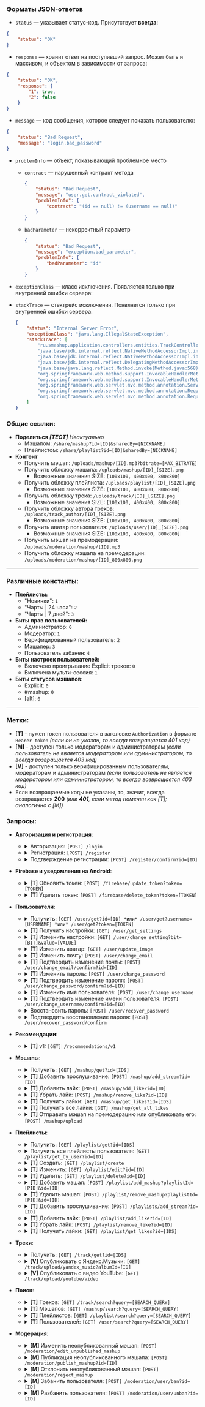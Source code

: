 ### Форматы JSON-ответов

* `status` — указывает статус-код. Присутствует **всегда**:
```json
{
    "status": "OK"
}
```

* `response` — хранит ответ на поступивший запрос. Может быть и массивом, и объектом в зависимости от запроса:
```json
{
    "status": "OK",
    "response": {
        "1": true,
        "2": false
    }
}
```

* `message` — код сообщения, которое следует показать пользователю:
```json
{
    "status": "Bad Request",
    "message": "login.bad_password"
}
```

* `problemInfo` — объект, показывающий проблемное место
  * `contract` — нарушенный контракт метода
    ```json
    {
        "status": "Bad Request",
        "message": "user.get.contract_violated",
        "problemInfo": {
            "contract": "(id == null) != (username == null)"
        }
    }
    ```
  * `badParameter` — некорректный параметр
    ```json
    {
        "status": "Bad Request",
        "message": "exception.bad_parameter",
        "problemInfo": {
            "badParameter": "id"
        }
    }
    ```

* `exceptionClass` — класс исключения. Появляется только при внутренней ошибки сервера:
* `stackTrace` — стектрейс исключения. Появляется только при внутренней ошибки сервера:
  ```json
  {
      "status": "Internal Server Error",
      "exceptionClass": "java.lang.IllegalStateException",
      "stackTrace": [
          "ru.smashup.application.controllers.entities.TrackController.get(TrackController.java:24)",
          "java.base/jdk.internal.reflect.NativeMethodAccessorImpl.invoke0(Native Method)",
          "java.base/jdk.internal.reflect.NativeMethodAccessorImpl.invoke(NativeMethodAccessorImpl.java:77)",
          "java.base/jdk.internal.reflect.DelegatingMethodAccessorImpl.invoke(DelegatingMethodAccessorImpl.java:43)",
          "java.base/java.lang.reflect.Method.invoke(Method.java:568)",
          "org.springframework.web.method.support.InvocableHandlerMethod.doInvoke(InvocableHandlerMethod.java:207)",
          "org.springframework.web.method.support.InvocableHandlerMethod.invokeForRequest(InvocableHandlerMethod.java:152)",
          "org.springframework.web.servlet.mvc.method.annotation.ServletInvocableHandlerMethod.invokeAndHandle(ServletInvocableHandlerMethod.java:118)",
          "org.springframework.web.servlet.mvc.method.annotation.RequestMappingHandlerAdapter.invokeHandlerMethod(RequestMappingHandlerAdapter.java:884)",
          "org.springframework.web.servlet.mvc.method.annotation.RequestMappingHandlerAdapter.handleInternal(RequestMappingHandlerAdapter.java:797)"
      ]
  }
  ```

### Общие ссылки:
* **Поделиться** _**[ТЕСТ]** Неактуально_
  * Мэшапом: `/share/mashup?id=[ID]&sharedBy=[NICKNAME]`
  * Плейлистом: `/share/playlist?id=[ID]&sharedBy=[NICKNAME]`
* **Контент**
  * Получить мэшап: `/uploads/mashup/[ID].mp3?bitrate=[MAX_BITRATE]`
  * Получить обложку мэшапа: `/uploads/mashup/[ID]_[SIZE].png`
    * Возможные значения SIZE: `[100x100, 400x400, 800x800]`
  * Получить обложку плейлиста: `/uploads/playlist/[ID]_[SIZE].png`
    * Возможные значения SIZE: `[100x100, 400x400, 800x800]`
  * Получить обложку трека: `/uploads/track/[ID]_[SIZE].png`
    * Возможные значения SIZE: `[100x100, 400x400, 800x800]`
  * Получить обложку автора треков: `/uploads/track_author/[ID]_[SIZE].png`
    * Возможные значения SIZE: `[100x100, 400x400, 800x800]`
  * Получить аватар пользователя: `/uploads/user/[ID]_[SIZE].png`
    * Возможные значения SIZE: `[100x100, 400x400, 800x800]`
  * Получить мэшап на премодерации: `/uploads/moderation/mashup/[ID].mp3`
  * Получить обложку мэшапа на премодерации: `/uploads/moderation/mashup/[ID]_800x800.png`

---

### Различные константы:
* **Плейлисты:**
  * "Новинки": `1`
  * "Чарты | 24 часа": `2`
  * "Чарты | 7 дней": `3`
* **Биты прав пользователей:**
  * Администратор: `0`
  * Модератор: `1`
  * Верифицированный пользователь: `2`
  * Мэшапер: `3`
  * Пользователь забанен: `4`
* **Биты настроек пользователей:**
  * Включено проигрывание Explicit треков: `0`
  * Включена мульти-сессия: `1`
* **Биты статусов мэшапов:**
  * Explicit: `0`
  * #mashup: `0`
  * \[alt]: `0`

---

### Метки:
* **[T]** - нужен токен пользователя в заголовке `Authorization` в формате `Bearer token` *(если он не указан, то всегда возвращается 401 код)*
* **[М]** - доступен только модераторам и администраторам *(если пользователь не является модератором или администратором, то всегда возвращается 403 код)*
* **[V]** - доступен только верифицированным пользователям, модераторам и администраторам *(если пользователь не является модератором или администратором, то всегда возвращается 403 код)*
* Если возвращаемые коды не указаны, то, значит, всегда возвращается **200** *(или **401**, если метод помечен как [T]; аналогично с [M])*

### Запросы:


* **Авторизация и регистрация**:
  * <details>
      <summary>Авторизация: <code>[POST] /login</code></summary>

      <br>Поле `username` может быть как никнеймом, так и почтой.

      ---

      ## Возвращаемые коды:
      * `200 OK`
        * Если авторизация прошла успешно
      * `400 Bad Request`
        * Если отправлена некорректная почта или никнейм
        * Если пароль не подходит
      * `404 Not Found`
        * Если пользователь с указанными почтой или никнеймом не найден

      ---

      **Пример тела запроса:**
      ```json
      {
          "username": "Admin",
          "password": "NonHashedPassword"
      }
      ```

      **Пример ответа:**
      ```json
      {
          "id": 1,
          "username": "SmashUp",
          "imageUrl": "default",
          "backgroundColor": 16777215,
          "permissions": 7,
          "token": "d404f899-eac6-4355-a651-1a8daef84550"
      }
      ```

      ---

      **[username] RegEx**: `(?=^[а-яА-ЯёЁa-zA-Z0-9_ ]{4,32}$)(?!^\d+$)^.+$`

      **[password] RegEx**: `[a-zA-Z0-9-_=+()*&^%$#@!]{8,32}`

      ---
    </details>
  * <details>
      <summary>Регистрация: <code>[POST] /register</code></summary>

      <br>При успешной регистрации будет отправлено письмо на почту.

      ---

      ## Возвращаемые коды:
      * `200 OK`
        * Если письмо с подтверждением было отправлено на почту
      * `400 Bad Request`
        * Если отправлена некорректная почта, никнейм или пароль
        * Если пользователь с отправленными почтой или никнеймом уже зарегистрирован
        * Если письмо подтверждения уже было отправлено

      ---

      **Пример тела запроса:**
      ```json
      {
          "username": "УННВ",
          "email": "unnv@smashup.ru",
          "password": "NonHashedPassword"
      }
      ```

      ---

      **[username] RegEx**: `(?=^[а-яА-ЯёЁa-zA-Z0-9_ ]{4,32}$)(?!^\d+$)^.+$`

      **[password] RegEx**: `[a-zA-Z0-9-_=+()*&^%$#@!]{8,32}`

      ---
    </details>
  * <details>
      <summary>Подтверждение регистрации: <code>[POST] /register/confirm?id=[ID]</code></summary>

      <br>

      ---

      ## Возвращаемые коды:
      * `200 OK`
        * Если пользователь был зарегистрирован
      * `404 Not Found`
        * Если подтверждение регистрации с указанными ID не найдено
      * `500 Internal Server Error`
        * Если произошла ошибка при создании пользователя

      ---

      **Пример запроса:** `/register/confirm?id=6d3fbb66-6da5-41c8-b27a-b8e7e6433d75`

      **Пример ответа:**
      ```json
      {
          "id": 1,
          "username": "SmashUp",
          "imageUrl": "default",
          "backgroundColor": 16777215,
          "permissions": 7,
          "token": "d404f899-eac6-4355-a651-1a8daef84550"
      }
      ```

      ---

      **[ID] RegEx**: `{UUID RegEx}`

      ---
    </details>


* **Firebase и уведомления на Android**:
  * <details>
      <summary><b>[T]</b> Обновить токен: <code>[POST] /firebase/update_token?token=[TOKEN]</code></summary>

      <br>Добавляет токен в базу данных или продлевает его время жизни.

      ---

      ## Возвращаемые коды:
      * `200 OK`
        * Если всё хорошо и слава тебе, Господи
      * `400 Bad Request`
        * Если указан некорректный токен

      ---

      **Пример запроса:** `/firebase/update_token?token=some_firebase_token`

      ---

      **[TOKEN] RegEx**: `.{32,256}`

      ---
    </details>
  * <details>
      <summary><b>[T]</b> Удалить токен: <code>[POST] /firebase/delete_token?token=[TOKEN]</code></summary>

      <br>Удаляет токен из базы данных, чтобы по нему больше не отправлялись уведомления.

      ---

      ## Возвращаемые коды:
      * `200 OK`
        * Если всё хорошо и слава тебе, Господи
      * `400 Bad Request`
        * Если указан некорректный токен

      ---

      **Пример запроса:** `/firebase/delete_token?token=some_firebase_token`

      ---

      **[TOKEN] RegEx**: `.{32,256}`

      ---
    </details>


* **Пользователи**:
  * <details>
      <summary>Получить: <code>[GET] /user/get?id=[ID] *или* /user/get?username=[USERNAME] *или* /user/get?token=[TOKEN]</code></summary>

      <br>Возвращает сериализованного пользователя.

      ---

      ## Возвращаемые коды:
      * `200 OK`
        * Если всё хорошо и слава тебе, Господи
      * `400 Bad Request`
        * Если нарушен контракт
        * Если некорректно указан ID, USERNAME или TOKEN
      * `404 Not Found`
        * Если пользователь с указанным ID, USERNAME или TOKEN не был найден

      ---

      **Пример запроса:** `/user/get?id=1`

      **Пример ответа:**
      ```json
      [
          {
              "id": 1,
              "username": "SmashUp",
              "imageUrl": "1",
              "backgroundColor": 16777215,
              "permissions": 1
          }
      ]
      ```

      ---

      **[ID] RegEx**: `\d+`

      **[USERNAME] RegEx**: `(?=^[а-яА-ЯёЁa-zA-Z0-9_ ]{4,32}$)(?!^\d+$)^.+$`

      **[TOKEN] RegEx**: `[a-f0-9]{8}-?[a-f0-9]{4}-?4[a-f0-9]{3}-?[89ab][a-f0-9]{3}-?[a-f0-9]{12}`

      ---

      **Контракт:**: `Only one of parameters (id, username, token) must be specified`

      ---
    </details>
  * <details>
      <summary><b>[T]</b> Получить настройки: <code>[GET] /user/get_settings</code></summary>

      <br>Возвращает настройки пользователя, сделавшего этот запрос.

      ---

      **Пример запроса:** `/user/get_settings`

      **Пример ответа:**
      ```json
      {
          "settings": 1
      }
      ```

      ---
    </details>
  * <details>
      <summary><b>[T]</b> Изменить настройки: <code>[GET] /user/change_setting?bit=[BIT]&value=[VALUE]</code></summary>

      <br>Изменяет настройки пользователя, сделавшего этот запрос, и возвращает новое значение бит-маски.

      ---

      ## Возвращаемые коды:
      * `200 OK`
        * Если настройка была изменена
      * `304 Not Modified`
        * Если настройка уже имела нужное значение
      * `404 Not Found`
        * Если настройка с указанным битом не найдена

      ---

      **Пример запроса:** `/user/get_settings`

      **Пример ответа:**
      ```json
      {
          "settings": 1
      }
      ```

      ---

      **[BIT] RegEx**: `\d+`

      **[VALUE] RegEx**: `0|1`

      ---
    </details>
  * <details>
      <summary><b>[T]</b> Изменить аватар: <code>[GET] /user/update_image</code></summary>

      <br>

      ---

      ## Возвращаемые коды:
      * `200 OK`
        * Если обложка была сохранена успешно
      * `403 Forbidden`
        * Если пользователь, который отправил запрос, забанен

      ---

      **Пример тела запроса:**
      ```json
      {
          "basedImageFile": "[Base64 decoded png/jpg file]"
      }
      ```

      **Пример ответа:**
      ```json
      {
          "id": 1,
          "username": "SmashUp",
          "imageUrl": "1",
          "backgroundColor": 16777215,
          "permissions": 1
      }
      ```

      ---
    </details>
  * <details>
      <summary><b>[T]</b> Изменить почту: <code>[POST] /user/change_email</code></summary>

      <br>

      ---

      ## Возвращаемые коды:
      * `200 OK`
        * Если письмо было отправлено на почту
      * `208 Already reported`
        * Если пользователь уже запросил изменение почты в течение последних 5 минут
      * `403 Forbidden`
        * Если указан некорректный пароль
      * `500 Internal Server Error`
        * Если письмо из-за какой-то ошибки не было отправлено на почту

      ---

      **Пример тела запроса:**
      ```json
      {
          "password": "MyCurrentPassword",
          "email": "new.email@smashup.ru"
      }
      ```

      ---
    </details>
  * <details>
      <summary><b>[T]</b> Подтвердить изменение почты: <code>[POST] /user/change_email/confirm?id=[ID]</code></summary>

      <br>

      ---

      ## Возвращаемые коды:
      * `200 OK`
        * Если всё хорошо и слава тебе, Господи
      * `404 Not Found`
        * Если нет изменения с указанным ID

      ---

      **[ID] RegEx**: `{UUID RegEx}`

      ---
    </details>
  * <details>
      <summary><b>[T]</b> Изменить пароль: <code>[POST] /user/change_password</code></summary>

      <br>

      ---

      ## Возвращаемые коды:
      * `200 OK`
        * Если письмо было отправлено на почту
      * `208 Already reported`
        * Если пользователь уже запросил изменение пароля в течение последних 5 минут
      * `403 Forbidden`
        * Если указан некорректный текущий пароль
      * `500 Internal Server Error`
        * Если письмо из-за какой-то ошибки не было отправлено на почту

      ---

      **Пример тела запроса:**
      ```json
      {
          "password": "MyCurrentPassword",
          "newPassword": "MyNewPassword"
      }
      ```

      ---
    </details>
  * <details>
      <summary><b>[T]</b> Подтвердить изменение пароля: <code>[POST] /user/change_password/confirm?id=[ID]</code></summary>

      <br>

      ---

      ## Возвращаемые коды:
      * `200 OK`
        * Если всё хорошо и слава тебе, Господи
      * `404 Not Found`
        * Если нет изменения с указанным ID

      ---

      **[ID] RegEx**: `{UUID RegEx}`

      ---
    </details>
  * <details>
      <summary><b>[T]</b> Изменить имя пользователя: <code>[POST] /user/change_username</code></summary>

      <br>

      ---

      ## Возвращаемые коды:
      * `200 OK`
        * Если письмо было отправлено на почту
      * `208 Already reported`
        * Если пользователь уже запросил изменение имени пользователя в течение последних 5 минут
      * `403 Forbidden`
        * Если указан некорректный текущий пароль
      * `500 Internal Server Error`
        * Если письмо из-за какой-то ошибки не было отправлено на почту

      ---

      **Пример тела запроса:**
      ```json
      {
          "password": "MyCurrentPassword",
          "username": "MyNewUsername"
      }
      ```

      ---
    </details>
  * <details>
      <summary><b>[T]</b> Подтвердить изменение имени пользователя: <code>[POST] /user/change_username/confirm?id=[ID]</code></summary>

      <br>

      ---

      ## Возвращаемые коды:
      * `200 OK`
        * Если всё хорошо и слава тебе, Господи
      * `404 Not Found`
        * Если нет изменения с указанным ID

      ---

      **[ID] RegEx**: `{UUID RegEx}`

      ---
    </details>
  * <details>
      <summary>Восстановить пароль: <code>[POST] /user/recover_password</code></summary>

      <br>Поле `username` может быть как никнеймом, так и почтой.

      ---

      ## Возвращаемые коды:
      * `200 OK`
        * Если письмо было отправлено на почту
      * `208 Already reported`
        * Если пользователь уже запросил восстановление пароля в течение последних 5 минут
      * `404 Not Found`
        * Если пользователь с указанным никнеймом или почтой не был найден
      * `500 Internal Server Error`
        * Если письмо из-за какой-то ошибки не было отправлено на почту

      ---

      **Пример тела запроса:**
      ```json
      {
          "username": "MyCurrentNickname"
      }
      ```

      ---
    </details>
  * <details>
      <summary>Подтвердить восстановление пароля: <code>[POST] /user/recover_password/confirm</code></summary>

      <br>

      ---

      ## Возвращаемые коды:
      * `200 OK`
        * Если всё хорошо и слава тебе, Господи
      * `404 Not Found`
        * Если нет восстановления с указанным ID

      ---

      **Пример тела запроса:**
      ```json
      {
          "id": "a0d2f1be-4113-4d25-9be3-42270a24cf37",
          "newPassword": "MyNewPassword"
      }
      ```

      ---
    </details>


* **Рекомендации**:
  * <details>
      <summary><b>[T]</b> v1: <code>[GET] /recommendations/v1</code></summary>

      <br>Возвращает списком ID рекомендованных мэшапов.

      ---

      **Пример ответа:**
      ```json
      [
          1,
          2,
          3,
          4,
          5,
          6,
          7,
          8,
          9,
          10
      ]
      ```

      ---
    </details>


* **Мэшапы**:
  * <details>
      <summary>Получить: <code>[GET] /mashup/get?id=[IDS]</code></summary>

      <br>Возвращает списком сериализованные мэшапы.

      `duration` указан в мс.

      ---

      ## Возвращаемые коды:
      * `200 OK`
        * Если всё хорошо и слава тебе, Господи
      * `400 Bad Request`
        * Если некорректно указаны ID
      * `404 Not Found`
        * Если хотя бы один из указанных ID не является ID какого-либо мэшапа

      ---

      **Пример запроса:** `/mashup/get?id=207,428`

      **Пример ответа:**
      ```json
      [
          {
              "id": 207,
              "name": "Unlike 1.kla$ - Everything Почему",
              "authors": [
                  "CTAK_CO6AK"
              ],
              "genres": [
                  "рэп"
              ],
              "tracks": [
                  5781,
                  403
              ],
              "imageUrl": "207",
              "backgroundColor": 16777215,
              "statuses": 1,
              "albumId": -1,
              "likes": 4,
              "streams": 29,
              "bitrate": 320044,
              "duration": 1800000
          },
          {
              "id": 428,
              "name": "everything you MFers talk about is 1.kla$",
              "authors": [
                  "MC Symon"
              ],
              "genres": [
                  "рэп"
              ],
              "tracks": [
                  7303,
                  402
              ],
              "imageUrl": "428",
              "backgroundColor": 16777215,
              "statuses": 1,
              "albumId": -1,
              "likes": 1,
              "streams": 21,
              "bitrate": 128049,
              "duration": 1000000
          }
      ]
      ```

      ---

      **[IDS] RegEx**: `\d+(?:,\d+){0, 99}`

      ---
    </details>
  * <details>
      <summary><b>[T]</b> Добавить прослушивание: <code>[POST] /mashup/add_stream?id=[ID]</code></summary>

      <br>**`[!]`** Данное действие имеет кулдаун в секундах, который рассчитывается по следующей формуле: `Math.min(15, mashup.getDuration() / 2000)`.

      ---

      ## Возвращаемые коды:
      * `200 OK`
        * Если прослушивание добавилось
      * `400 Bad Request`
        * Если указан некорректный ID
      * `404 Not Found`
        * Если мэшап с указанным ID не найден
      * `429 Too Many Requests`
        * Если недавно было добавлено другое прослушивание

      ---

      **[ID] RegEx**: `\d+`

      ---
    </details>
  * <details>
      <summary><b>[T]</b> Добавить лайк: <code>[POST] /mashup/add_like?id=[ID]</code></summary>

      <br>

      ---

      ## Возвращаемые коды:
      * `200 OK`
        * Если лайк добавился или уже был добавлен
      * `304 Not Modified`
        * Если лайк уже был
      * `400 Bad Request`
        * Если указан некорректный ID
      * `404 Not Found`
        * Если мэшап с указанным ID не найден

      ---

      **[ID] RegEx**: `\d+`

      ---
    </details>
  * <details>
      <summary><b>[T]</b> Убрать лайк: <code>[POST] /mashup/remove_like?id=[ID]</code></summary>

      <br>

      ---

      ## Возвращаемые коды:
      * `200 OK`
        * Если лайк убрался
      * `304 Not Modified`
        * Если лайка не было
      * `400 Bad Request`
        * Если указан некорректный ID
      * `404 Not Found`
        * Если мэшап с указанным ID не найден

      ---

      **[ID] RegEx**: `\d+`

      ---
    </details>
  * <details>
      <summary><b>[T]</b> Получить лайки: <code>[GET] /mashup/get_likes?id=[IDS]</code></summary>

      <br>Данный запрос не проверяет, существует ли мэшап с указанным ID, в таком случае, сервер просто вернёт `false`.

      ---

      ## Возвращаемые коды:
      * `200 OK`
        * Если всё хорошо и слава тебе, Господи
      * `400 Bad Request`
        * Если указан некорректный ID

      ---

      **Пример ответа:**
      ```json
      {
          "1": true,
          "2": false,
          "3": false,
          "4": true
      }
      ```

      ---

      **[IDS] RegEx**: `\d+(?:,\d+){0, 99}`

      ---
    </details>
  * <details>
      <summary><b>[T]</b> Получить все лайки: <code>[GET] /mashup/get_all_likes</code></summary>

      <br>

      ---

      **Пример ответа:**
      ```json
      [
          1,
          4,
          5,
          8
      ]
      ```

      ---
    </details>
  * <details>
      <summary><b>[T]</b> Отправить мэшап на премодерацию или опубликовать его: <code>[POST] /mashup/upload</code></summary>

      <br>Публикует мэшап, если запрос был отправлен верифицированным пользователем или модератором.

      * `authors` — ID авторов, включая самого пользователя, что его опубликовывает в случае, если мэшап выкладывается самим создателем, а не модератором.

      * `albumId` — ID альбома-плейлиста, к которому будет прикреплён мэшап. Если значение меньше 0, то привязки не будет.

      * `tracks` — ID треков

      * `tracksUrls` — ссылки треков

      * `statusesUrls` — ссылки на подтверждение статуса мэшапа (например, пост в `#mashup` или `[alt]`)

      ---

      ## Возвращаемые коды:
      * `200 OK`
        * Если всё хорошо и слава тебе, Господи
      * `202 Accepted`
        * Если мэшап был добавлен в базу данных, но что-то пошло не так при сохранении изображении или мэшапа
      * `400 Bad Request`
        * Если указан некорректный формат данных, либо их вовсе не хватает в теле запроса
        * Если мэшап с таким названием уже существует
        * Если пользователь, не будучи модератором или верифицированным пользователем, прикрепил меньше 2 треков суммарно в "tracks" и "tracksUrls"
        * Если мэшап представлен не .mp3 файлом
        * Если изображение является прозрачным
        * Если изображение меньше 800х800 пикселей
        * Если привязанный плейлист не является альбомом или компиляцией
      * `403 Forbidden`
        * Если пользователь, который отправил запрос, забанен
      * `404 Not Found`
        * Если привязанный плейлист не был найден
      * `413 Payload Too Large`
        * Если изображение весит больше 5 МБ
        * Если мэшап весит больше 20 МБ
      * `429 Too Many Requests`
        * Если пользователь достиг ограничения загрузки в 5 мэшапов в час
      * `500 Internal Server Error`
        * Если невозможно декодировать изображение

      ---

      **Пример тела запроса:**
      ```json
      {
          "basedMashupFile": "[Base64 decoded mp3 file]",
          "basedImageFile": "[Base64 decoded png/jpg file]",
          "name": "Мэшап без названия",
          "authors": [
              1,
              2
          ],
          "explicit": false,
          "albumId": -1,
          "tracks": [
              1,
              2,
              3
          ],
          "tracksUrls": [
              "https://www.youtube.com/watch?v=CQKxE8nBwSA",
              "https://music.yandex.ru/album/6319802/track/46804521"
          ],
          "statusesUrls": [
              "https://vk.com/mashup?w=wall-39786657_711087"
          ],
          "genres": [
              "рок"
          ]
      }
      ```

      ---

      **[name] RegEx**: `^[а-яА-ЯёЁa-zA-Z0-9_\$.,=+()*&^%$#@!\-?':\| ]{2,48}$`

      **[tracksUrls | YouTube] RegEx**: `https://www\.youtube\.com/watch\?v=([-a-zA-Z0-9_]{11})`

      **[tracksUrls | Яндекс.Музыка] RegEx**: `https://music\.yandex\.ru/album/(\d+)/track/(\d+)`

      ---
    </details>


* **Плейлисты**:
  * <details>
      <summary>Получить: <code>[GET] /playlist/get?id=[IDS]</code></summary>

      <br>Возвращает списком сериализованные плейлисты.

      ---

      ## Возвращаемые коды:
      * `200 OK`
        * Если всё хорошо и слава тебе, Господи
      * `400 Bad Request`
        * Если некорректно указаны ID
      * `404 Not Found`
        * Если хотя бы один из указанных ID не является ID какого-либо плейлиста

      ---

      **Пример запроса:** `/playlist/get?id=689,964`

      **Пример ответа:**
      ```json
      [
          {
              "id": 689,
              "name": "Пылесосен",
              "description": "",
              "authors": [
                  "LeonidM"
              ],
              "imageUrl": "default",
              "backgroundColor": 16777215,
              "type": "playlist",
              "mashups": [
                  340,
                  648
              ],
              "likes": 0,
              "streams": 0
          },
          {
              "id": 964,
              "name": "Убиты, но не вами",
              "description": "",
              "authors": [
                  "LeonidM"
              ],
              "imageUrl": "964",
              "backgroundColor": 16777215,
              "mashups": [
                  368,
                  509,
                  156,
                  114,
                  591,
                  377,
                  144,
                  376
              ],
              "likes": 1,
              "streams": 7
          }
      ]
      ```

      ---

      **[IDS] RegEx**: `\d+(?:,\d+){0,99}`

      ---
    </details>
  * <details>
      <summary>Получить все плейлисты пользователя: <code>[GET] /playlist/get_by_user?id=[ID]</code></summary>

      <br>Возвращает списком сериализованные плейлисты.

      ---

      ## Возвращаемые коды:
      * `200 OK`
        * Если всё хорошо и слава тебе, Господи
      * `400 Bad Request`
        * Если некорректно указаны ID
      * `404 Not Found`
        * Если пользователь с указанным ID не найден

      ---

      **Пример запроса:** `/playlist/get_by_user?id=2`

      **Пример ответа:**
      ```json
      [
          {
              "id": 689,
              "name": "Пылесосен",
              "description": "",
              "authors": [
                  "LeonidM"
              ],
              "imageUrl": "default",
              "backgroundColor": 16777215,
              "type": "playlist",
              "mashups": [
                  340,
                  648
              ],
              "likes": 0,
              "streams": 0
          },
          {
              "id": 964,
              "name": "Убиты, но не вами",
              "description": "",
              "authors": [
                  "LeonidM"
              ],
              "imageUrl": "964",
              "backgroundColor": 16777215,
              "mashups": [
                  368,
                  509,
                  156,
                  114,
                  591,
                  377,
                  144,
                  376
              ],
              "likes": 1,
              "streams": 7
          }
      ]
      ```

      ---

      **[ID] RegEx**: `\d+`

      ---
    </details>
  * <details>
      <summary><b>[T]</b> Создать: <code>[GET] /playlist/create</code></summary>

      <br>**[ТЕСТ]** Пока нет проверки на наличие 10 плейлистов.

      ---

      ## Возвращаемые коды:
      * `200 OK`
        * Если плейлист был создан
      * `400 Bad Request`
        * Если у пользователя уже есть 10 плейлистов и при этом нет особых прав *(верификация, модератор, администратор)*
      * `500 Internal Server Error`
        * Если произошла ошибка при создании плейлиста

      ---

      **Пример тела запроса:**
      ```json
      {
          "name": "Какое-то имя",
          "description": "Какое-то описание",
          "basedImageFile": "[Base64 decoded png/jpg file]",
          "__basedImageFile__": "Параметр 'basedImageFile' необязателен"
      }
      ```

      **Пример ответа:**
      ```json
      {
          "id": 100,
          "name": "Какое-то имя",
          "description": "Какое-то описание",
          "authors": [
              "LeonidM"
          ],
          "imageUrl": "100",
          "backgroundColor": 16777215,
          "mashups": [],
          "likes": 0,
          "streams": 0
      }
      ```

      ---
    </details>
  * <details>
      <summary><b>[T]</b> Изменить: <code>[GET] /playlist/edit?id=[ID]</code></summary>

      <br>

      ---

      ## Возвращаемые коды:
      * `200 OK`
        * Если плейлист был изменен
      * `403 Forbidden`
        * Если пользователь, который отправил запрос, забанен
        * Если пользователь не является модератором и не является автором плейлиста
      * `404 Not Found`
        * Если плейлист с указанным ID не был найден

      ---

      **Пример тела запроса:**
      ```json
      {
          "name": "Какое-то имя2",
          "description": "Какое-то описание2",
          "basedImageFile": "[Base64 decoded png/jpg file]",
          "__basedImageFile__": "Параметр 'basedImageFile' необязателен"
      }
      ```

      **Пример ответа:**
      ```json
      {
          "id": 100,
          "name": "Какое-то имя2",
          "description": "Какое-то описание2",
          "authors": [
              "LeonidM"
          ],
          "imageUrl": "100",
          "backgroundColor": 16777215,
          "mashups": [],
          "likes": 0,
          "streams": 0
      }
      ```

      ---

      **[ID] RegEx**: `\d+`

      ---
    </details>
  * <details>
      <summary><b>[T]</b> Удалить: <code>[GET] /playlist/delete?id=[ID]</code></summary>

      <br>

      ---

      ## Возвращаемые коды:
      * `200 OK`
        * Если плейлист был удалён
      * `400 Bad Request`
        * Если указан некорректный ID
        * Если плейлиста с указанным ID не существует
      * `403 Forbidden`
        * Если пользователь, который отправил запрос, не является создателем плейлиста

      ---

      **[ID] RegEx**: `\d+`

      ---
    </details>
  * <details>
      <summary><b>[T]</b> Добавить мэшап: <code>[POST] /playlist/add_mashup?playlistId=[PID]&id=[ID]</code></summary>

      <br>**[ТЕСТ]** Пока нет проверки на наличие 100 мэшапов.

      ---

      ## Возвращаемые коды:
      * `200 OK`
        * Если мэшап был добавлен в плейлист
      * `400 Bad Request`
        * Если хотя бы один из указанных ID некорректный
        * Если в плейлисте уже есть указанный мэшап
        * Если в плейлисте уже есть 100 мэшапов
      * `403 Forbidden`
        * Если пользователь, который отправил запрос, не является создателем плейлиста
      * `404 Not Found`
        * Если мэшап с указанным ID не существует
        * Если плейлиста с указанным ID не существует

      ---

      **[PID] RegEx**: `\d+`

      **[ID] RegEx**: `\d+`

      ---
    </details>
  * <details>
      <summary><b>[T]</b> Удалить мэшап: <code>[POST] /playlist/remove_mashup?playlistId=[PID]&id=[ID]</code></summary>

      <br>

      ---

      ## Возвращаемые коды:
      * `200 OK`
        * Если мэшап был удалён из плейлиста
      * `400 Bad Request`
        * Если хотя бы один из указанных ID некорректный
        * Если мэшап с указанным ID не существует
        * Если плейлиста с указанным ID не существует
        * Если в плейлисте нет указанного мэшапа
      * `403 Forbidden`
        * Если пользователь, который отправил запрос, не является создателем плейлиста

      ---

      **[PID] RegEx**: `\d+`

      **[ID] RegEx**: `\d+`

      ---
    </details>
  * <details>
      <summary><b>[T]</b> Добавить прослушивание: <code>[POST] /playlists/add_stream?id=[ID]</code></summary>

      <br>**`[!]`** Данное действие имеет кулдаун, равный `60` секундам.

      ---

      ## Возвращаемые коды:
      * `200 OK`
        * Если прослушивание добавилось
      * `400 Bad Request`
        * Если указан некорректный ID
      * `404 Not Found`
        * Если плейлист с указанным ID не найден
      * `429 Too Many Requests`
        * Если недавно было добавлено другое прослушивание

      ---

      **[ID] RegEx**: `\d+`

      ---
    </details>
  * <details>
      <summary><b>[T]</b> Добавить лайк: <code>[POST] /playlist/add_like?id=[ID]</code></summary>

      <br>**`[!]`** В идеале должен быть хоть какой-то таймаут, но время таймаута надо обсудить.

      ---

      ## Возвращаемые коды:
      * `200 OK`
        * Если лайк добавился или уже был добавлен
      * `400 Bad Request`
        * Если указан некорректный ID
      * `404 Not Found`
        * Если плейлист с указанным ID не найден

      ---

      **[ID] RegEx**: `\d+`

      ---
    </details>
  * <details>
      <summary><b>[T]</b> Убрать лайк: <code>[POST] /playlist/remove_like?id=[ID]</code></summary>

      <br>

      ---

      ## Возвращаемые коды:
      * `200 OK`
        * Если лайк убрался или уже был убран
      * `400 Bad Request`
        * Если указан некорректный ID
      * `404 Not Found`
        * Если плейлист с указанным ID не найден

      ---

      **[ID] RegEx**: `\d+`

      ---
    </details>
  * <details>
      <summary><b>[T]</b> Получить лайки: <code>[GET] /playlist/get_likes?id=[IDS]</code></summary>

      <br>Данный запрос не проверяет, существует ли плейлист с указанным ID, в таком случае, сервер просто вернёт `false`.

      ---

      ## Возвращаемые коды:
      * `200 OK`
        * Если всё хорошо и слава тебе, Господи
      * `400 Bad Request`
        * Если указан некорректный ID

      ---

      **Пример ответа:**
      ```json
      {
          "1": true,
          "2": false,
          "3": false,
          "4": true
      }
      ```

      ---

      **[IDS] RegEx**: `\d+(?:,\d+){0, 99}`

      ---
    </details>


* **Треки**:
  * <details>
      <summary>Получить: <code>[GET] /track/get?id=[IDS]</code></summary>

      <br>Возвращает списком сериализованные треки.

      ---

      ## Возвращаемые коды:
      * `200 OK`
        * Если всё хорошо и слава тебе, Господи
      * `400 Bad Request`
        * Если некорректно указаны ID
        * Если хотя бы один из указанных ID не является ID какого-либо трека

      ---

      **Пример запроса:** `/track/get?id=1,400`

      **Пример ответа:**
      ```json
      [
          {
              "id": 1,
              "name": "Я ПЫЛЬ",
              "authors": [
                  "MORGENSHTERN"
              ],
              "imageUrl": "1",
              "backgroundColor": 16777215,
              "link": "https://music.yandex.ru/album/9647864/"
          },
          {
              "id": 400,
              "name": "Спортивные очки",
              "authors": [
                  "Буерак"
              ],
              "imageUrl": "398",
              "backgroundColor": 16777215,
              "link": "https://music.yandex.ru/album/5512081/"
          }
      ]
      ```

      ---

      **[IDS] RegEx**: `\d+(?:,\d+){0, 99}`

      ---
    </details>
  * <details>
      <summary><b>[V]</b> Опубликовать с Яндекс.Музыки: <code>[GET] /track/upload/yandex_music?albumId=[ID]</code></summary>

      <br>Возвращает списком сериализованные треки.

      ---

      ## Возвращаемые коды:
      * `200 OK`
        * Если всё хорошо и слава тебе, Господи
      * `202 Accepted`
        * Если трек был добавлен в базу данных, но что-то пошло не так при сохранении изображении
      * `400 Bad Request`
        * Если некорректно указан ID
      * `404 Not Found`
        * Если альбом с указанным ID не найден в Яндекс.Музыке
      * `409 Conflict`
        * Если указанный альбом уже есть в базе данных

      ---

      **Пример запроса:** `/track/upload/yandex_music?id=4712222`

      **Пример ответа:**
      ```json
      [
          {
              "id": 1,
              "name": "Я ПЫЛЬ",
              "authors": [
                  "MORGENSHTERN"
              ],
              "imageUrl": "1",
              "backgroundColor": 16777215,
              "link": "https://music.yandex.ru/album/9647864/"
          },
          {
              "id": 400,
              "name": "Спортивные очки",
              "authors": [
                  "Буерак"
              ],
              "imageUrl": "398",
              "backgroundColor": 16777215,
              "link": "https://music.yandex.ru/album/5512081/"
          }
      ]
      ```

      ---

      **[ID] RegEx**: `\d+`

      ---
    </details>
  * <details>
      <summary><b>[V]</b> Опубликовать с видео YouTube: <code>[GET] /track/upload/youtube/video</code></summary>

      <br>Возвращает сериализованный трек.

      ---

      ## Возвращаемые коды:
      * `200 OK`
        * Если всё хорошо и слава тебе, Господи
      * `202 Accepted`
        * Если трек был добавлен в базу данных, но что-то пошло не так при сохранении изображении
      * `400 Bad Request`
        * Если указан некорректный формат данных, либо их вовсе не хватает в теле запроса
      * `409 Conflict`
        * Если указанное видео уже есть в базе данных

      ---

      **Пример тела запроса:**
      ```json
      {
          "videoId": "dQw4w9WgXcQ",
          "authors": [
              "Rick Astley"
          ],
          "name": "Never Gonna Give You Up"
      }
      ```

      **Пример ответа:**
      ```json
      {
          "id": 10000,
          "name": "Never Gonna Give You Up",
          "authors": [
              "Rick Astley"
          ],
          "imageUrl": "10000",
          "backgroundColor": 16777215,
          "link": "https://youtube.com/watch?v=dQw4w9WgXcQ"
      }
      ```

      ---
    </details>


* **Поиск**:
  * <details>
      <summary><b>[T]</b> Треков: <code>[GET] /track/search?query=[SEARCH_QUERY]</code></summary>

      <br>Возвращает списком сериализованные треки, максимум 25.

      ---

      ## Возвращаемые коды:
      * `200 OK`
        * Если всё хорошо и слава тебе, Господи
      * `400 Bad Request`
        * Если указан некорректный поисковый запрос

      ---

      **Пример запроса:** `/track/search?query=Поисковый%20запрос`

      **Пример ответа:**
      ```json
      [
          {
              "id": 83,
              "name": "Интро",
              "authors": [
                  "УННВ"
              ],
              "imageUrl": "83",
              "backgroundColor": 16777215,
              "link": "https://music.yandex.ru/album/6983656/"
          },
          {
              "id": 84,
              "name": "Ода под D",
              "authors": [
                  "УННВ"
              ],
              "imageUrl": "83",
              "backgroundColor": 16777215,
              "link": "https://music.yandex.ru/album/6983656/"
          }
      ]
      ```

      ---

      **[SEARCH_QUERY] RegEx**: `.+{4,32}`

      ---
    </details>
  * <details>
      <summary><b>[T]</b> Мэшапов: <code>[GET] /mashup/search?query=[SEARCH_QUERY]</code></summary>

      <br>Возвращает списком сериализованные мэшапы, максимум 25.

      ---

      ## Возвращаемые коды:
      * `200 OK`
        * Если всё хорошо и слава тебе, Господи
      * `400 Bad Request`
        * Если указан некорректный поисковый запрос

      ---

      **Пример запроса:** `/mashup/search?query=1.kla$`

      **Пример ответа:**
      ```json
      [
          {
              "id": 207,
              "name": "Unlike 1.kla$ - Everything Почему",
              "authors": [
                  "CTAK_CO6AK"
              ],
              "genres": [
                  "рэп"
              ],
              "tracks": [
                  5781,
                  403
              ],
              "imageUrl": "207",
              "backgroundColor": 16777215,
              "statuses": 1,
              "albumId": -1,
              "likes": 4,
              "streams": 29,
              "bitrate": 320044,
              "duration": 1800000
          },
          {
              "id": 428,
              "name": "everything you MFers talk about is 1.kla$",
              "authors": [
                  "MC Symon"
              ],
              "genres": [
                  "рэп"
              ],
              "tracks": [
                  7303,
                  402
              ],
              "imageUrl": "428",
              "backgroundColor": 16777215,
              "statuses": 1,
              "albumId": -1,
              "likes": 1,
              "streams": 21,
              "bitrate": 128049,
              "duration": 1000000
          }
      ]
      ```

      ---

      **[SEARCH_QUERY] RegEx**: `.+{4,32}`

      ---
    </details>
  * <details>
      <summary><b>[T]</b> Плейлистов: <code>[GET] /playlist/search?query=[SEARCH_QUERY]</code></summary>

      <br>Возвращает списком сериализованные плейлисты, максимум 25.

      ---

      ## Возвращаемые коды:
      * `200 OK`
        * Если всё хорошо и слава тебе, Господи
      * `400 Bad Request`
        * Если указан некорректный поисковый запрос

      ---

      **Пример запроса:** `/playlist/search?query=мэшапы`

      **Пример ответа:**
      ```json
      [
          {
              "id": 206,
              "name": "Все (мои) мэшапы из SoundCloud",
              "description": "",
              "authors": [
                  "CnucDx"
              ],
              "imageUrl": "206",
              "backgroundColor": 16777215,
              "mashups": [],
              "likes": 0,
              "streams": 0
          },
          {
              "id": 482,
              "name": "1.kla$ные мэшапы",
              "description": "",
              "authors": [
                  "LeonidM"
              ],
              "imageUrl": "default",
              "backgroundColor": 16777215,
              "mashups": [
                  138,
                  136,
                  228,
                  227,
                  207,
                  191,
                  190,
                  185,
                  123,
                  124,
                  125,
                  126,
                  117,
                  287,
                  262,
                  311,
                  417,
                  415,
                  353,
                  451,
                  511,
                  479,
                  486,
                  132,
                  399,
                  463,
                  535,
                  585,
                  448,
                  469,
                  601,
                  611,
                  538,
                  584,
                  694,
                  772
              ],
              "likes": 1,
              "streams": 12
          }
      ]
      ```

      ---

      **[SEARCH_QUERY] RegEx**: `.+{4,32}`

      ---
    </details>
  * <details>
      <summary><b>[T]</b> Пользователей: <code>[GET] /user/search?query=[SEARCH_QUERY]</code></summary>

      <br>Возвращает списком сериализованных пользователей, максимум 25.

      ---

      ## Возвращаемые коды:
      * `200 OK`
        * Если всё хорошо и слава тебе, Господи
      * `400 Bad Request`
        * Если указан некорректный поисковый запрос

      ---

      **Пример запроса:** `/user/search?query=Deep`

      **Пример ответа:**
      ```json
      [
          {
              "id": 1146,
              "username": "Deephook81",
              "imageUrl": "default",
              "backgroundColor": 16777215,
              "permissions": 0
          },
          {
              "id": 2463,
              "username": "Deep Space Audio",
              "imageUrl": "2463",
              "backgroundColor": 16777215,
              "permissions": 76
          }
      ]
      ```

      ---

      **[SEARCH_QUERY] RegEx**: `.+{4,32}`

      ---
    </details>


* **Модерация**:
  * <details>
      <summary><b>[M]</b> Изменить неопубликованный мэшап: <code>[POST] /moderation/edit_unpublished_mashup</code></summary>

      <br>Возвращает сериализованный неопубликованный мэшап.

      *`statuses` — список статусов в виде строк, в данный момент доступны следующие:

        * `EXPLICIT` — присутствует ненормативная лексика

        * `MASHUP` — мэшап был опубликован в #mashup

        * `ALT` — мэшап был опубликован в \[alt]

      * Значения остальных полей JSON можно найти в `Мэшапы -> Отправить мэшап на премодерацию или опубликовать его`.

      ---

      ## Возвращаемые коды:
      * `200 OK`
        * Если всё хорошо и слава тебе, Господи
      * `400 Bad Request`
        * Если указан некорректный формат данных, либо их вовсе не хватает в теле запроса
        * Если привязанный плейлист не является альбомом или компиляцией
      * `404 Not Found`
        * Если неопубликованный мэшап с указанным ID не был найден
        * Если привязанный плейлист не был найден

      ---

      **Пример тела запроса:**
      ```json
      {
          "id": 1,
          "name": "Мэшап без названия",
          "authors": [
              1,
              2
          ],
          "statuses": [
              "MASHUP",
              "EXPLICIT"
          ],
          "albumId": -1,
          "tracks": [
              1,
              2,
              3
          ],
          "tracksUrls": [
              "https://www.youtube.com/watch?v=CQKxE8nBwSA",
              "https://music.yandex.ru/album/6319802/track/46804521"
          ],
          "statusesUrls": [
              "https://vk.com/mashup?w=wall-39786657_711087"
          ],
          "genres": [
              "рок"
          ]
      }
      ```

      **Пример ответа:**
      ```json
      {
          "name": "Мэшап без названия",
          "authors": [
              1,
              2
          ],
          "statuses": [
              "MASHUP",
              "EXPLICIT"
          ],
          "albumId": -1,
          "tracks": [
              1,
              2,
              3
          ],
          "tracksUrls": [
              "https://www.youtube.com/watch?v=CQKxE8nBwSA",
              "https://music.yandex.ru/album/6319802/track/46804521"
          ],
          "statusesUrls": [
              "https://vk.com/mashup?w=wall-39786657_711087"
          ],
          "genres": [
              "рок"
          ]
      }
      ```

      ---

      **[name] RegEx**: `^[а-яА-ЯёЁa-zA-Z0-9_\$.,=+()*&^%$#@!\-?':\| ]{2,48}$`

      **[tracksUrls | YouTube] RegEx**: `https://www\.youtube\.com/watch\?v=([-a-zA-Z0-9_]{11})`

      **[tracksUrls | Яндекс.Музыка] RegEx**: `https://music\.yandex\.ru/album/(\d+)/track/(\d+)`

      ---
    </details>
  * <details>
      <summary><b>[M]</b> Публикация неопубликованного мэшапа: <code>[POST] /moderation/publish_mashup?id=[ID]</code></summary>

      <br>Возвращает сериализованный мэшап.

      ---

      ## Возвращаемые коды:
      * `200 OK`
        * Если всё хорошо и слава тебе, Господи
      * `202 Accepted`
        * Если мэшап был добавлен в базу данных, но что-то пошло не так при сохранении изображении или мэшапа
      * `400 Bad Request`
        * Если указан некорректный формат данных, либо их вовсе не хватает в теле запроса
      * `404 Not Found`
        * Если неопубликованный мэшап с указанным ID не был найден

      ---

      **Пример ответа:**
      ```json
      {
          "id": 207,
          "name": "Unlike 1.kla$ - Everything Почему",
          "authors": [
              "CTAK_CO6AK"
          ],
          "genres": [
              "рэп"
          ],
          "tracks": [
              5781,
              403
          ],
          "imageUrl": "207",
          "backgroundColor": 16777215,
          "statuses": 1,
          "albumId": -1,
          "likes": 4,
          "streams": 29,
          "bitrate": 320044,
          "duration": 1800000
      }
      ```

      ---

      **[ID] RegEx**: `\d+`

      ---
    </details>
  * <details>
      <summary><b>[M]</b> Отклонить неопубликованный мэшап: <code>[POST] /moderation/reject_mashup</code></summary>

      <br>

      ---

      **Пример тела запроса:**
      ```json
      {
          "id": 1,
          "reason": "Оффбит"
      }
      ```

      ---
    </details>
  * <details>
      <summary><b>[M]</b> Забанить пользователя: <code>[POST] /moderation/user/ban?id=[ID]</code></summary>

      <br>

      ---

      **[ID] RegEx**: `\d+`

      ---
    </details>
  * <details>
      <summary><b>[M]</b> Разбанить пользователя: <code>[POST] /moderation/user/unban?id=[ID]</code></summary>

      <br>

      ---

      **[ID] RegEx**: `\d+`

      ---
    </details>

